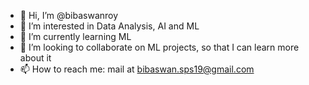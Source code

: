 - 👋 Hi, I’m @bibaswanroy
- 👀 I’m interested in Data Analysis, AI and ML
- 🌱 I’m currently learning ML
- 💞️ I’m looking to collaborate on ML projects, so that I can learn more about it
- 📫 How to reach me: mail at bibaswan.sps19@gmail.com

<!---
bibaswanroy/bibaswanroy is a ✨ special ✨ repository because its `README.md` (this file) appears on your GitHub profile.
You can click the Preview link to take a look at your changes.
--->
